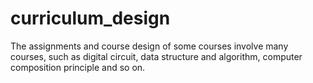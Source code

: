 # curriculum_design
The assignments and course design of some courses involve many courses, such as digital circuit, data structure and algorithm, computer composition principle and so on.
